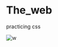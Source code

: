 # The_web
practicing css



![w](https://user-images.githubusercontent.com/77974484/147824315-1049501d-e442-449c-8809-ca96012caddb.gif)
